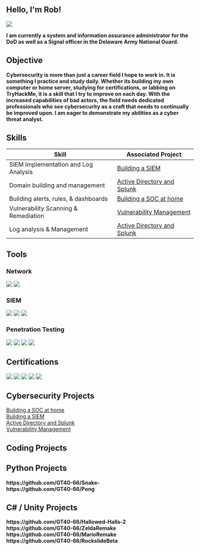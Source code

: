 ## Hello, I'm Rob! 
<a href="https://www.linkedin.com/in/robert-simpson-a0984b22b"><img src="https://img.shields.io/badge/-LinkedIn-0072b1?&style=for-the-badge&logo=linkedin&logoColor=white" /></a>

<b> I am currently a system and information assurance administrator for the DoD as well as a Signal officer in the Delaware Army National Guard. </b>
## Objective
<b> Cybersecurity is more than just a career field I hope to work in. It is something I practice and study daily. Whether its building my own computer or home server, studying for certifications, or labbing on TryHackMe, it is a skill that I try to improve on each day. With the increased capabilities of bad actors, the field needs dedicated professionals who see cybersecurity as a craft that needs to continually be improved upon. I am eager to demonstrate my abilities as a cyber threat analyst. </b>

## Skills
| Skill                                 | Associated Project          |
|---------------------------------------|-----------------------------|
| SIEM Implementation and Log Analysis  |<a href="https://github.com/GT40-66/Building-a-SIEM/blob/main/README.md">Building a SIEM</a>|
| Domain building and management        |<a href="https://github.com/GT40-66/Active-Directory-Homelab"> Active Directory and Splunk</a>|
| Building alerts, rules, & dashboards  |<a href="https://github.com/GT40-66/Building-a-SOC-at-Home/blob/main/README.md"> Building a SOC at home </a>|
| Vulnerability Scanning & Remediation  |<a href="https://github.com/GT40-66/Vulnerability-Management"> Vulnerability Management</a>|
| Log analysis & Management             |<a href="https://github.com/GT40-66/Active-Directory-Homelab"> Active Directory and Splunk</a> |

## Tools

### Network
<div>
    <img src="https://img.shields.io/badge/-Wireshark-1679A7?&style=for-the-badge&logo=Wireshark&logoColor=white" />
    <img src="https://img.shields.io/badge/-Nessus-1679A7?&style=for-the-badge&logo=Nessus&logoColor=white" />

</div>

### SIEM
<div>
    <img src="https://img.shields.io/badge/-Microsoft_Sentinel-0078D4?&style=for-the-badge&logo=Microsoft&logoColor=white" />
    <img src="https://img.shields.io/badge/-Splunk-000000?&style=for-the-badge&logo=Splunk&logoColor=white" />
    <img src="https://img.shields.io/badge/-Elastic-005571?&style=for-the-badge&logo=Elastic&logoColor=white" />
</div>

### Penetration Testing
<div>
<img src="https://img.shields.io/badge/-Crowbar-0078D4?&style=for-the-badge&logo=Crowbar&logoColor=white" />
<img src="https://img.shields.io/badge/-BurpSuite-FF7300?&style=for-the-badge&logo=BurpSuite&logoColor=white" />
<img src="https://img.shields.io/badge/-Nmap-2E8B57?&style=for-the-badge&logo=Nmap&logoColor=white" />
<img src="https://img.shields.io/badge/-Metasploit-5B2C6B?&style=for-the-badge&logo=Metasploit&logoColor=white" />



</div>

## Certifications
<div>
<img src="https://img.shields.io/badge/-CASP%2B-0078D4?&style=for-the-badge&logo=CompTIA&logoColor=white" />
<img src="https://img.shields.io/badge/-PenTest%2B-000000?&style=for-the-badge&logo=CompTIA&logoColor=white" />
<img src="https://img.shields.io/badge/-CySA%2B-00AA00?&style=for-the-badge&logo=CompTIA&logoColor=white" />
<img src="https://img.shields.io/badge/-Security%2B-FF0000?&style=for-the-badge&logo=CompTIA&logoColor=white" />
<img src="https://img.shields.io/badge/-Server%2B-800080?&style=for-the-badge&logo=CompTIA&logoColor=white" />

  
</div>

## Cybersecurity Projects
<div>
<a href="https://github.com/GT40-66/Building-a-SOC-at-Home/blob/main/README.md"> Building a SOC at home </a> </br>
<a href="https://github.com/GT40-66/Building-a-SIEM/blob/main/README.md">Building a SIEM</a></br>
<a href="https://github.com/GT40-66/Active-Directory-Homelab"> Active Directory and Splunk</a></br>
<a href="https://github.com/GT40-66/Vulnerability-Management"> Vulnerability Management</a>
</div>

 ## Coding Projects
<h2> Python Projects </h2>
<b>https://github.com/GT40-66/Snake-</b>
<br/>
<b>https://github.com/GT40-66/Pong</b>
<br/>

<h2> C# / Unity Projects </h2>
<b>https://github.com/GT40-66/Hallowed-Halls-2</b>
<br/>
<b>https://github.com/GT40-66/ZeldaRemake</b>
<br/>
<b>https://github.com/GT40-66/MarioRemake</b>
<br/>
<b>https://github.com/GT40-66/RockslideBeta</b>


<!--

Here are some ideas to get you started:

- 🔭 I’m currently working on ...
- 🌱 I’m currently learning ...
- 👯 I’m looking to collaborate on ...
- 🤔 I’m looking for help with ...
- 💬 Ask me about ...
- 📫 How to reach me: ...
- 😄 Pronouns: ...
- ⚡ Fun fact: ...
-->
